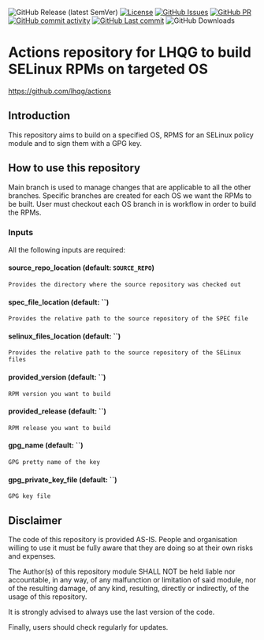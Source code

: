 ![GitHub Release (latest SemVer)](https://img.shields.io/github/v/release/lhqg/actions)
[![License](https://img.shields.io/badge/License-GPLv3-blue.svg)](https://www.gnu.org/licenses/gpl-3.0.html)
[![GitHub Issues](https://img.shields.io/github/issues/lhqg/actions)](https://github.com/lhqg/actions/issues)
[![GitHub PR](https://img.shields.io/github/issues-pr/lhqg/actions)](https://github.com/lhqg/actions/pulls)
[![GitHub commit activity](https://img.shields.io/github/commit-activity/y/lhqg/actions)](https://github.com/lhqg/selinux_cassandra/commits/main)
[![GitHub Last commit](https://img.shields.io/github/last-commit/lhqg/actions)](https://github.com/lhqg/actions/commits/main)
![GitHub Downloads](https://img.shields.io/github/downloads/lhqg/actions/total)

Actions repository for LHQG to build SELinux RPMs on targeted OS
==========================================================
https://github.com/lhqg/actions

## Introduction

This repository aims to build on a specified OS, RPMS for an SELinux policy module and
to sign them with a GPG key.

## How to use this repository

Main branch is used to manage changes that are applicable to all the other branches. 
Specific branches are created for each OS we want the RPMs to be built. 
User must checkout each OS branch in is workflow in order to build the RPMs.

### Inputs

All the following inputs are required:

####  source_repo_location          (default: `SOURCE_REPO`)
    Provides the directory where the source repository was checked out

####  spec_file_location            (default: ``)
    Provides the relative path to the source repository of the SPEC file

####  selinux_files_location        (default: ``)
    Provides the relative path to the source repository of the SELinux files

####  provided_version              (default: ``)
    RPM version you want to build

####  provided_release              (default: ``)
    RPM release you want to build

####  gpg_name                      (default: ``)
    GPG pretty name of the key

####  gpg_private_key_file          (default: ``)
    GPG key file

## Disclaimer

The code of this repository is provided AS-IS. People and organisation
willing to use it must be fully aware that they are doing so at their own risks and
expenses.

The Author(s) of this repository module SHALL NOT be held liable nor accountable, in
any way, of any malfunction or limitation of said module, nor of the resulting damage, of
any kind, resulting, directly or indirectly, of the usage of this repository.

It is strongly advised to always use the last version of the code.

Finally, users should check regularly for updates.
